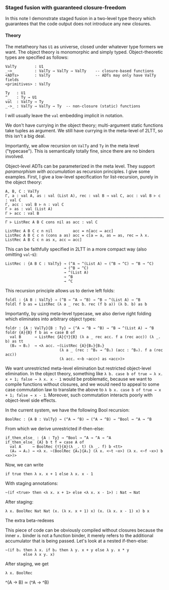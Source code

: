 
### Staged fusion with guaranteed closure-freedom

In this note I demonstrate staged fusion in a two-level type theory which
guarantees that the code output does not introduce any new closures.

#### Theory

The metatheory has `U1` as universe, closed under whatever type formers we want.
The object theory is monomorphic and simply typed. Object-theoretic types are
specified as follows:

    ValTy        : U1
    _~>_         : ValTy → ValTy → ValTy    -- closure-based functions
    <ADTs>       : ValTy                    -- ADTs may only have ValTy fields
    <primitives> : ValTy

    Ty   : U1
    ^_   : Ty → U1
    val  : ValTy → Ty
    _->_ : ValTy → ValTy → Ty  -- non-closure (static) functions

I will usually leave the `val` embedding implicit in notation.

We don't have currying in the object theory; multi-argument static functions
take tuples as argument. We still have currying in the meta-level of 2LTT, so
this isn't a big deal.

Importantly, we allow recursion on `ValTy` and `Ty` in the meta level
("typecase"). This is semantically totally fine, since there are no binders
involved.

Object-level ADTs can be parameterized in the meta level. They support
*paramorphism with accumulation* as recursion principles. I give some
examples. First, I give a low-level specification for list-recursion, purely in
the object theory:

    A, B, C : ValTy
    Γ, a : val A, as : val (List A), rec : val B → val C, acc : val B ⊢ c : val C
    Γ, acc : val B ⊢ n : val C
    Γ ⊢ as : val (List A)
    Γ ⊢ acc : val B
    ────────────────────────────────────────────────────────────────────────────────
    Γ ⊢ ListRec A B C cons nil as acc : val C

    ListRec A B C c n nil         acc = n[acc ↦ acc]
    ListRec A B C c n (cons a as) acc = c[a ↦ a, as ↦ as, rec ↦ λ x. ListRec A B C c n as x, acc ↦ acc]


This can be faithfully specified in 2LTT in a more compact way (also omitting `val`-s):

    ListRec : {A B C : ValTy} → (^A → ^(List A) → (^B → ^C) → ^B → ^C)
                              → (^B → ^C)
                              → ^(List A)
                              → ^B
                              → ^C

This recursion principle allows us to derive left folds:

    foldl : {A B : ValTy} → (^B → ^A → ^B) → ^B → ^(List A) → ^B
    foldl f b as = ListRec (λ a _ rec b. rec (f b a)) (λ b. b) as b

Importantly, by using meta-level typecase, we also derive right folding which
eliminates into arbitrary object types:

    foldr : {A : ValTy}{B : Ty} → (^A → ^B → ^B) → ^B → ^(List A) → ^B
    foldr {A}{B} f b as = case B of
      val B      → ListRec {A}{⊤}{B} (λ a _ rec acc. f a (rec acc)) (λ _. b) as tt
      (B₀ → B₁)  → <λ acc. ~(ListRec {A}{B₀}{B₁}
                            (λ a _ (rec : ^B₀ → ^B₁) (acc : ^B₀). f a (rec acc))
                            (λ acc. <~b ~acc>) as <acc>)>

We want unrestricted meta-level elimination but restricted object-level elimination. In the object theory,
something like `λ b. case b of true → λ x. x + 1; false → λ x. x - 1` would be problematic, because we
want to compile functions without closures, and we would need to appeal to some case commutation law to
translate the above to `λ b x. case b of true → x + 1; false → x - 1`. Moreover, such commutation interacts
poorly with object-level side effects.

In the current system, we have the following Bool recursion:

    BoolRec : {A B : ValTy} → (^A → ^B) → (^A → ^B) → ^Bool → ^A → ^B

From which we derive unrestricted if-then-else:

    if_then_else_ : {A : Ty} → ^Bool → ^A → ^A → ^A
    if_then_else_ {A} b t f = case A of
      val A     → BoolRec {⊤}{A}(λ _. t) (λ _. f) b <tt>
      (A₀ → A₁) → <λ x. ~(BoolRec {A₀}{A₁} (λ x. <~t ~x>) (λ x. <~f ~x>) b <x>)>

Now, we can write

    if true then λ x. x + 1 else λ x. x - 1

With staging annotations:

    ~(if <true> then <λ x. x + 1> else <λ x. x - 1>) : Nat → Nat

After staging:

    λ x. BoolRec Nat Nat (x. (λ x. x + 1) x) (x. (λ x. x - 1) x) b x

The extra beta-redexes

This piece of code can be obviously compiled without closures because the inner
`x.` binder is not a function binder, it merely refers to the additional
accumulator that is being passed. Let's look at a nested if-then-else:

    ~(if b₁ then λ x. if b₂ then λ y. x + y else λ y. x * y
            else λ x y. x)

After staging, we get

    λ x. BoolRec







<!-- Second, by typecasing in the metatheory, we can define a custom lifting operation: -->

<!--     ^* : Ty → U1 -->
<!-- 	^* (val A) = ^(val A) -->
<!-- 	^* (A → B) = ^A → ^B -->

<!-- 	~*_ : {A} → ^*A → ^A -->
<!-- 	~*_ {val A} x = x -->
<!-- 	~*_ {A → B} f = <λ x. ~(f <x>)> -->

<!-- 	<_>* : {A} → ^A → ^*A -->
<!-- 	<_>* {val A} x = x -->
<!-- 	<_>* {A → B} f = λ x. <~f ~x> -->

^(A → B) ≃ (^A → ^B)
